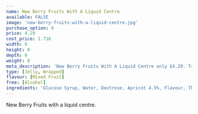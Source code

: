 ```yaml
---
name: New Berry Fruits With A Liquid Centre
available: FALSE
image: 'new-berry-fruits-with-a-liquid-centre.jpg'
purchase_option: 0
price: 4.29
cost_price: 1.716
width: 0
height: 0
depth: 0
weight: 0
meta_description: 'New Berry Fruits With A Liquid Centre only £4.29. Traditional sweets and more at Humbugs Confectionery Store. Specialists in satisfying your sweet tooth!'
type: [Jelly, Wrapped]
flavour: [Mixed Fruit]
free: [Alcohol]
ingredients: 'Glucose Syrup, Water, Dextrose, Apricot 4.5%, Flavour, Thickener (Agar Agar), Acidulant (Citric Acid, Ascorbic Acid, Organic Vinegar), Antifoaming Agent (Soy Oil), Preservative (E211), Colour (E104, E110, E122, E124, E132, E151)'
---
```

New Berry Fruits with a liquid centre.